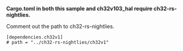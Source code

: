 **Cargo.toml in both this sample and ch32v103_hal require ch32-rs-nightlies.**

Comment out the path to ch32-rs-nightlies.

```
[dependencies.ch32v1]
# path = "../ch32-rs-nightlies/ch32v1"
```
